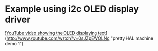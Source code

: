 # Example using i2c OLED display driver

[!YouTube video showing the OLED displaying text](https://img.youtube.com/vi/0sJZpEWOLNc/0.jpg)](http://www.youtube.com/watch?v=0sJZpEWOLNc "pretty HAL machine demo 1")


